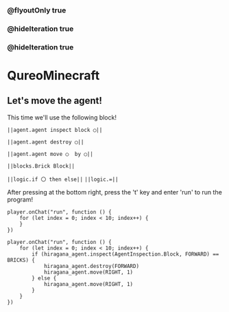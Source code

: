 ### @flyoutOnly true
### @hideIteration true
### @hideIteration true
# QureoMinecraft

## Let's move the agent!

This time we'll use the following block!

``||agent.agent inspect block ◯||``

``||agent.agent destroy ◯||``

``||agent.agent move ◯  by ◯||``

``||blocks.Brick Block||``

``||logic.if 〇 then else||``
``||logic.=||``

After pressing [](https://raw.githubusercontent.com/camp-minecraft/TechkidsCampTutorial/master/images/playbutton.png) at the bottom right, press the 't' key and enter 'run' to run the program!

```template
player.onChat("run", function () {
    for (let index = 0; index < 10; index++) {
    }
})
```
```ghost
player.onChat("run", function () {
    for (let index = 0; index < 10; index++) {
        if (hiragana_agent.inspect(AgentInspection.Block, FORWARD) == BRICKS) {
            hiragana_agent.destroy(FORWARD)
            hiragana_agent.move(RIGHT, 1)
        } else {
            hiragana_agent.move(RIGHT, 1)
        }
    }
})
```